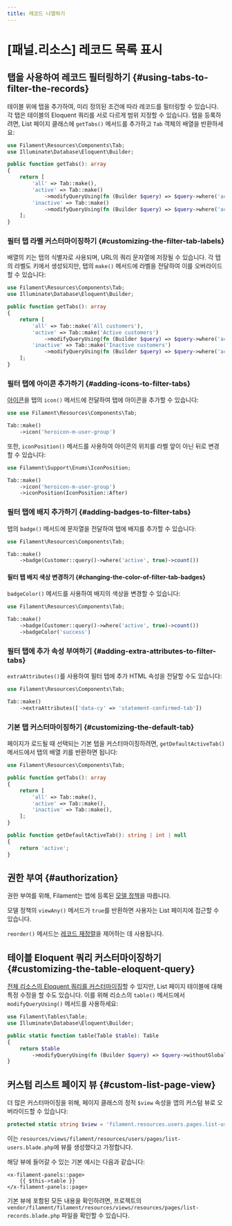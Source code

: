 ```yaml
---
title: 레코드 나열하기
---
```

# [패널.리소스] 레코드 목록 표시
## 탭을 사용하여 레코드 필터링하기 {#using-tabs-to-filter-the-records}

테이블 위에 탭을 추가하여, 미리 정의된 조건에 따라 레코드를 필터링할 수 있습니다. 각 탭은 테이블의 Eloquent 쿼리를 서로 다르게 범위 지정할 수 있습니다. 탭을 등록하려면, List 페이지 클래스에 `getTabs()` 메서드를 추가하고 `Tab` 객체의 배열을 반환하세요:

```php
use Filament\Resources\Components\Tab;
use Illuminate\Database\Eloquent\Builder;

public function getTabs(): array
{
    return [
        'all' => Tab::make(),
        'active' => Tab::make()
            ->modifyQueryUsing(fn (Builder $query) => $query->where('active', true)),
        'inactive' => Tab::make()
            ->modifyQueryUsing(fn (Builder $query) => $query->where('active', false)),
    ];
}
```

### 필터 탭 라벨 커스터마이징하기 {#customizing-the-filter-tab-labels}

배열의 키는 탭의 식별자로 사용되며, URL의 쿼리 문자열에 저장될 수 있습니다. 각 탭의 라벨도 키에서 생성되지만, 탭의 `make()` 메서드에 라벨을 전달하여 이를 오버라이드할 수 있습니다:

```php
use Filament\Resources\Components\Tab;
use Illuminate\Database\Eloquent\Builder;

public function getTabs(): array
{
    return [
        'all' => Tab::make('All customers'),
        'active' => Tab::make('Active customers')
            ->modifyQueryUsing(fn (Builder $query) => $query->where('active', true)),
        'inactive' => Tab::make('Inactive customers')
            ->modifyQueryUsing(fn (Builder $query) => $query->where('active', false)),
    ];
}
```

### 필터 탭에 아이콘 추가하기 {#adding-icons-to-filter-tabs}

[아이콘](https://blade-ui-kit.com/blade-icons?set=1#search)을 탭의 `icon()` 메서드에 전달하여 탭에 아이콘을 추가할 수 있습니다:

```php
use use Filament\Resources\Components\Tab;

Tab::make()
    ->icon('heroicon-m-user-group')
```

또한, `iconPosition()` 메서드를 사용하여 아이콘의 위치를 라벨 앞이 아닌 뒤로 변경할 수 있습니다:

```php
use Filament\Support\Enums\IconPosition;

Tab::make()
    ->icon('heroicon-m-user-group')
    ->iconPosition(IconPosition::After)
```

### 필터 탭에 배지 추가하기 {#adding-badges-to-filter-tabs}

탭의 `badge()` 메서드에 문자열을 전달하여 탭에 배지를 추가할 수 있습니다:

```php
use Filament\Resources\Components\Tab;

Tab::make()
    ->badge(Customer::query()->where('active', true)->count())
```

#### 필터 탭 배지 색상 변경하기 {#changing-the-color-of-filter-tab-badges}

`badgeColor()` 메서드를 사용하여 배지의 색상을 변경할 수 있습니다:

```php
use Filament\Resources\Components\Tab;

Tab::make()
    ->badge(Customer::query()->where('active', true)->count())
    ->badgeColor('success')
```

### 필터 탭에 추가 속성 부여하기 {#adding-extra-attributes-to-filter-tabs}

`extraAttributes()`를 사용하여 필터 탭에 추가 HTML 속성을 전달할 수도 있습니다:

```php
use Filament\Resources\Components\Tab;

Tab::make()
    ->extraAttributes(['data-cy' => 'statement-confirmed-tab'])
```

### 기본 탭 커스터마이징하기 {#customizing-the-default-tab}

페이지가 로드될 때 선택되는 기본 탭을 커스터마이징하려면, `getDefaultActiveTab()` 메서드에서 탭의 배열 키를 반환하면 됩니다:

```php
use Filament\Resources\Components\Tab;

public function getTabs(): array
{
    return [
        'all' => Tab::make(),
        'active' => Tab::make(),
        'inactive' => Tab::make(),
    ];
}

public function getDefaultActiveTab(): string | int | null
{
    return 'active';
}
```

## 권한 부여 {#authorization}

권한 부여를 위해, Filament는 앱에 등록된 [모델 정책](/laravel/12.x/authorization#creating-policies)을 따릅니다.

모델 정책의 `viewAny()` 메서드가 `true`를 반환하면 사용자는 List 페이지에 접근할 수 있습니다.

`reorder()` 메서드는 [레코드 재정렬](#reordering-records)을 제어하는 데 사용됩니다.

## 테이블 Eloquent 쿼리 커스터마이징하기 {#customizing-the-table-eloquent-query}

[전체 리소스의 Eloquent 쿼리를 커스터마이징](getting-started#customizing-the-resource-eloquent-query)할 수 있지만, List 페이지 테이블에 대해 특정 수정을 할 수도 있습니다. 이를 위해 리소스의 `table()` 메서드에서 `modifyQueryUsing()` 메서드를 사용하세요:

```php
use Filament\Tables\Table;
use Illuminate\Database\Eloquent\Builder;

public static function table(Table $table): Table
{
    return $table
        ->modifyQueryUsing(fn (Builder $query) => $query->withoutGlobalScopes());
}
```

## 커스텀 리스트 페이지 뷰 {#custom-list-page-view}

더 많은 커스터마이징을 위해, 페이지 클래스의 정적 `$view` 속성을 앱의 커스텀 뷰로 오버라이드할 수 있습니다:

```php
protected static string $view = 'filament.resources.users.pages.list-users';
```

이는 `resources/views/filament/resources/users/pages/list-users.blade.php`에 뷰를 생성했다고 가정합니다.

해당 뷰에 들어갈 수 있는 기본 예시는 다음과 같습니다:

```blade
<x-filament-panels::page>
    {{ $this->table }}
</x-filament-panels::page>
```

기본 뷰에 포함된 모든 내용을 확인하려면, 프로젝트의 `vendor/filament/filament/resources/views/resources/pages/list-records.blade.php` 파일을 확인할 수 있습니다.
